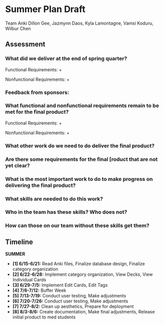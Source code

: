 # Summer Plan Draft
Team Anki
Dillon Gee, Jazmynn Daos, Kyla Lamontagne, Vamsi Koduru, Wilbur Chen

## Assessment
### What did we deliver at the end of spring quarter?
Functional Requirements:
+ 

Nonfunctional Requirements:
+

### Feedback from sponsors:

### What functional and nonfunctional requirements remain to be met for the final product?
Functional Requirements:
+

Nonfunctional Requirements:
+

### What other work do we need to do deliver the final product?

### Are there some requirements for the final [roduct that are not yet clear?

### What is the most important work to do to make progress on delivering the final product?

### What skills are needed to do this work?

### Who in the team has these skills? Who does not?

### How can those on our team without these skills get them?

## Timeline
<b>SUMMER</b><br>
+ <b>[1] 6/15-6/21:</b> Read Anki files, Finalize database design, Finalize category organization
+ <b>[2] 6/22-6/28:</b> Implement category organization, View Decks, View Individual Cards
+ <b>[3] 6/29-7/5:</b> Implement Edit Cards, Edit Tags
+ <b>[4] 7/6-7/12:</b> Buffer Week
+ <b>[5] 7/13-7/19:</b> Conduct user testing, Make adjustments
+ <b>[6] 7/20-7/26:</b> Conduct user testing, Make adjustments
+ <b>[7] 7/27-8/2:</b> Clean up aesthetics, Prepare for deployment
+ <b>[8] 8/3-8/6:</b> Create documentation, Make final adjustments, Release initial product to med students

